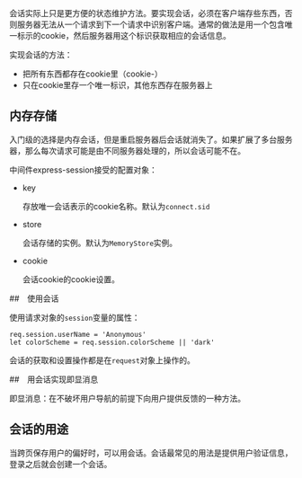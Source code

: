 会话实际上只是更方便的状态维护方法。要实现会话，必须在客户端存些东西，否则服务器无法从一个请求到下一个请求中识别客户端。通常的做法是用一个包含唯一标示的cookie，然后服务器用这个标识获取相应的会话信息。

实现会话的方法：

- 把所有东西都存在cookie里（cookie-）
- 只在cookie里存一个唯一标识，其他东西存在服务器上

## 内存存储

入门级的选择是内存会话，但是重启服务器后会话就消失了。如果扩展了多台服务器，那么每次请求可能是由不同服务器处理的，所以会话可能不在。

中间件express-session接受的配置对象：
- key

    存放唯一会话表示的cookie名称。默认为`connect.sid`
    
- store

    会话存储的实例。默认为`MemoryStore`实例。
    
- cookie

    会话cookie的cookie设置。
    
##　使用会话

使用请求对象的`session`变量的属性：
```apple js
req.session.userName = 'Anonymous'
let colorScheme = req.session.colorScheme || 'dark'
```
会话的获取和设置操作都是在`request`对象上操作的。

##　用会话实现即显消息

即显消息：在不破坏用户导航的前提下向用户提供反馈的一种方法。

## 会话的用途

当跨页保存用户的偏好时，可以用会话。会话最常见的用法是提供用户验证信息，登录之后就会创建一个会话。